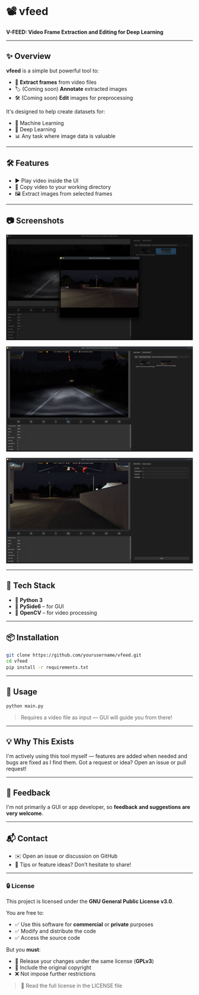 # 📽️ vfeed

**V-FEED: Video Frame Extraction and Editing for Deep Learning**

---

## ✨ Overview

**vfeed** is a simple but powerful tool to:

* 📸 **Extract frames** from video files
* 🏷️ (Coming soon) **Annotate** extracted images
* 🛠️ (Coming soon) **Edit** images for preprocessing

It's designed to help create datasets for:

* 🤖 Machine Learning
* 🧠 Deep Learning
* 📊 Any task where image data is valuable

---

## 🛠️ Features

* ▶️ Play video inside the UI
* 📁 Copy video to your working directory
* 🖼️ Extract images from selected frames

---

## 📷 Screenshots

![UI_1](images/readme_img_1.png)

![UI_2](images/readme_img_2.png)

![UI_2](images/readme_img_3.png)

---

## 🧪 Tech Stack

* 🐍 **Python 3**
* 🎨 **PySide6** – for GUI
* 🎥 **OpenCV** – for video processing

---

## 📦 Installation

```bash
git clone https://github.com/yourusername/vfeed.git
cd vfeed
pip install -r requirements.txt
```

---

## 🚀 Usage

```bash
python main.py
```

> Requires a video file as input — GUI will guide you from there!

---

## 💡 Why This Exists
I'm actively using this tool myself — features are added when needed and bugs are fixed as I find them.
Got a request or idea? Open an issue or pull request!

---

## 🤝 Feedback

I'm not primarily a GUI or app developer, so **feedback and suggestions are very welcome**.

---

## 📬 Contact

* ✉️ Open an issue or discussion on GitHub
* 🧠 Tips or feature ideas? Don’t hesitate to share!

---

### 🔒 License

This project is licensed under the **GNU General Public License v3.0**.

You are free to:

* ✅ Use this software for **commercial** or **private** purposes
* ✅ Modify and distribute the code
* ✅ Access the source code

But you **must**:

* 🔁 Release your changes under the same license (**GPLv3**)
* 📜 Include the original copyright
* ❌ Not impose further restrictions

> 📖 Read the full license in the LICENSE file
